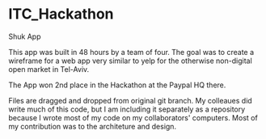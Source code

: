 # ITC_Hackathon
Shuk App

This app was built in 48 hours by a team of four. The goal was to create a wireframe for a web app very similar to yelp for the otherwise non-digital open market in Tel-Aviv.

The App won 2nd place in the Hackathon at the Paypal HQ there.

Files are dragged and dropped from original git branch. My colleaues did write much of this code, but I am including it separately as a repository because I wrote most of my code on my collaborators' computers. Most of my contribution was to the architeture and design.
